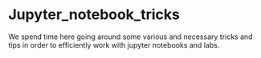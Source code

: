 # Jupyter_notebook_tricks
We spend time here going around some various and necessary tricks and tips in order to efficiently work with jupyter notebooks and labs.
